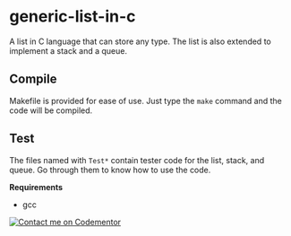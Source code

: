 # generic-list-in-c
A list in C language that can store any type. The list is also extended to implement a stack and a queue.

## Compile
Makefile is provided for ease of use. Just type the `make` command and the code will be compiled.

## Test
The files named with `Test*` contain tester code for the list, stack, and queue. Go through them to know how to use the code.


**Requirements**
- gcc


[![Contact me on Codementor](https://www.codementor.io/m-badges/sandesh87/im-a-cm-b.svg)](https://www.codementor.io/@sandesh87?refer=badge)
